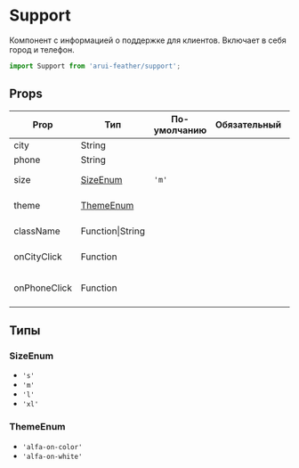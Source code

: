 # Support

Компонент с информацией о поддержке для клиентов.
Включает в себя город и телефон.

```javascript
import Support from 'arui-feather/support';
```




## Props


| Prop  | Тип  | По-умолчанию | Обязательный | Описание |
| ----- | ---- | ------------ | ------------ |----------|
| city | String |  |  | Название города |
| phone | String |  |  | Номер телефона |
| size | [SizeEnum](#SizeEnum) | `'m'`  |  | Размер компонента |
| theme | [ThemeEnum](#ThemeEnum) |  |  | Тема компонента |
| className | Function\|String |  |  | Дополнительный класс |
| onCityClick | Function |  |  | Обработчик клика по городу |
| onPhoneClick | Function |  |  | Обработчик клика по телефону |







## Типы






### <a id="SizeEnum"></a>SizeEnum

 * `'s'`
 * `'m'`
 * `'l'`
 * `'xl'`


### <a id="ThemeEnum"></a>ThemeEnum

 * `'alfa-on-color'`
 * `'alfa-on-white'`



